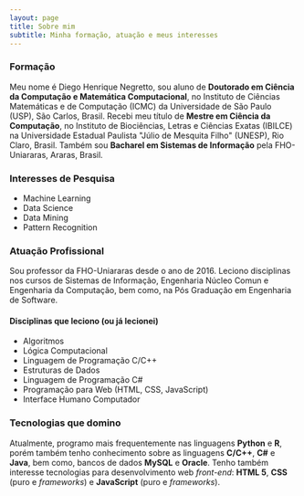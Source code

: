 ```yaml
---
layout: page
title: Sobre mim
subtitle: Minha formação, atuação e meus interesses
---
```


### Formação
Meu nome é Diego Henrique Negretto, sou aluno de **Doutorado em Ciência da Computação e Matemática Computacional**, no Instituto de Ciências Matemáticas e de Computação (ICMC) da Universidade de São Paulo (USP), São Carlos, Brasil. Recebi meu título de **Mestre em Ciência da Computação**, no Instituto de Biociências, Letras e Ciências Exatas (IBILCE) na Universidade Estadual Paulista "Júlio de Mesquita Filho" (UNESP), Rio Claro, Brasil. Também sou **Bacharel em Sistemas de Informação** pela FHO-Uniararas, Araras, Brasil.


### Interesses de Pesquisa
- Machine Learning
- Data Science
- Data Mining
- Pattern Recognition


### Atuação Profissional
Sou professor da FHO-Uniararas desde o ano de 2016. Leciono disciplinas nos cursos de Sistemas de Informação, Engenharia Núcleo Comun e Engenharia da Computação, bem como, na Pós Graduação em Engenharia de Software.
#### Disciplinas que leciono (ou já lecionei)
- Algoritmos
- Lógica Computacional
- Linguagem de Programação C/C++
- Estruturas de Dados
- Linguagem de Programação C#
- Programação para Web (HTML, CSS, JavaScript)
- Interface Humano Computador


### Tecnologias que domino
Atualmente, programo mais frequentemente nas linguagens **Python** e **R**, porém também tenho conhecimento sobre as linguagens **C/C++**, **C#** e **Java**, bem como, bancos de dados **MySQL** e **Oracle**. Tenho também interesse tecnologias para desenvolvimento web *front-end*: **HTML 5**, **CSS** (puro e *frameworks*) e **JavaScript** (puro e *frameworks*).




